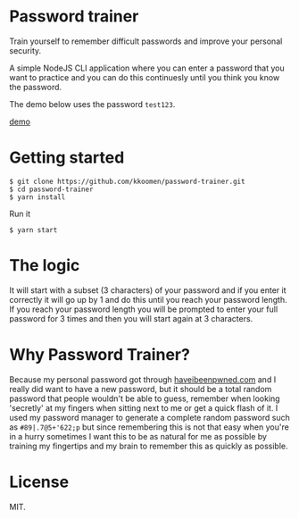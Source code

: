 # Password trainer

Train yourself to remember difficult passwords and improve your personal
security.

A simple NodeJS CLI application where you can enter a password that you want to
practice and you can do this continuesly until you think you know the password.

The demo below uses the password `test123`.

[demo](demo.gif)

# Getting started

```
$ git clone https://github.com/kkoomen/password-trainer.git
$ cd password-trainer
$ yarn install
```

Run it

```
$ yarn start
```

# The logic

It will start with a subset (3 characters) of your password and if you enter it
correctly it will go up by 1 and do this until you reach your password length.
If you reach your password length you will be prompted to enter your full
password for 3 times and then you will start again at 3 characters.

# Why Password Trainer?

Because my personal password got through
[haveibeenpwned.com](https://haveibeenpwned.com/) and I really did want to have
a new password, but it should be a total random password that people wouldn't be
able to guess, remember when looking 'secretly' at my fingers when sitting next
to me or get a quick flash of it. I used my password manager to generate a
complete random password such as `#89|.7@5+'622;p` but since remembering this is
not that easy when you're in a hurry sometimes I want this to be as natural for
me as possible by training my fingertips and my brain to remember this as
quickly as possible.

# License

MIT.
